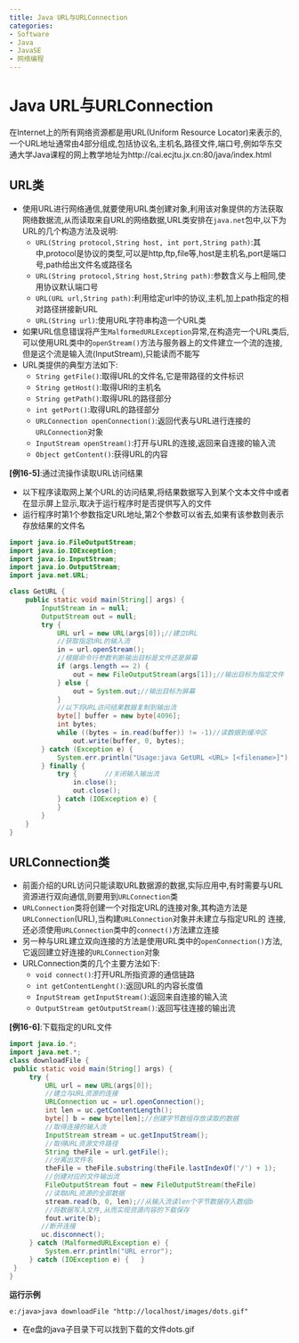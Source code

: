 ```yaml
---
title: Java URL与URLConnection
categories:
- Software
- Java
- JavaSE
- 网络编程
---
```

# Java URL与URLConnection

在Internet上的所有网络资源都是用URL(Uniform Resource Locator)来表示的,一个URL地址通常由4部分组成,包括协议名,主机名,路径文件,端口号,例如华东交通大学Java课程的网上教学地址为http://cai.ecjtu.jx.cn:80/java/index.html

## URL类

- 使用URL进行网络通信,就要使用URL类创建对象,利用该对象提供的方法获取网络数据流,从而读取来自URL的网络数据,URL类安排在`java.net`包中,以下为URL的几个构造方法及说明:
    - `URL(String protocol,String host, int port,String path)`:其中,protocol是协议的类型,可以是http,ftp,file等,host是主机名,port是端口号,path给出文件名或路径名
    - `URL(String protocol,String host,String path)`:参数含义与上相同,使用协议默认端口号
    - `URL(URL url,String path)`:利用给定url中的协议,主机,加上path指定的相对路径拼接新URL
    - `URL(String url)`:使用URL字符串构造一个URL类
- 如果URL信息错误将产生`MalformedURLException`异常,在构造完一个URL类后,可以使用URL类中的`openStream()`方法与服务器上的文件建立一个流的连接,但是这个流是输入流(InputStream),只能读而不能写
- URL类提供的典型方法如下:
    - `String getFile()`:取得URL的文件名,它是带路径的文件标识
    - `String getHost()`:取得URl的主机名
    - `String getPath()`:取得URL的路径部分
    - `int getPort()`:取得URL的路径部分
    - `URLConnection openConnection()`:返回代表与URL进行连接的`URLConnection`对象
    - `InputStream openStream()`:打开与URL的连接,返回来自连接的输入流
    - `Object getContent()`:获得URL的内容

**[例16-5]**:通过流操作读取URL访问结果

- 以下程序读取网上某个URL的访问结果,将结果数据写入到某个文本文件中或者在显示屏上显示,取决于运行程序时是否提供写入的文件
- 运行程序时第1个参数指定URL地址,第2个参数可以省去,如果有该参数则表示存放结果的文件名

```java
import java.io.FileOutputStream;
import java.io.IOException;
import java.io.InputStream;
import java.io.OutputStream;
import java.net.URL;

class GetURL {
    public static void main(String[] args) {
        InputStream in = null;
        OutputStream out = null;
        try {
            URL url = new URL(args[0]);//建立URL
            //获取指定URL的输入流
            in = url.openStream();
            //根据命令行参数判断输出目标是文件还是屏幕
            if (args.length == 2) {
                out = new FileOutputStream(args[1]);//输出目标为指定文件
            } else {
                out = System.out;//输出目标为屏幕
            }
            //以下将URL访问结果数据复制到输出流
            byte[] buffer = new byte[4096];
            int bytes;
            while ((bytes = in.read(buffer)) != -1)//读数据到缓冲区
                out.write(buffer, 0, bytes);
        } catch (Exception e) {
            System.err.println("Usage:java GetURL <URL> [<filename>]");
        } finally {
            try {       //关闭输入输出流
                in.close();
                out.close();
            } catch (IOException e) {
            }
        }
    }
}
```

## URLConnection类

- 前面介绍的URL访问只能读取URL数据源的数据,实际应用中,有时需要与URL资源进行双向通信,则要用到`URLConnection`类
- `URLConnection`类将创建一个对指定URL的连接对象,其构造方法是`URLConnection`(URL),当构建`URLConnection`对象并未建立与指定URL的 连接,还必须使用`URLConnection`类中的`connect()`方法建立连接
- 另一种与URL建立双向连接的方法是使用URL类中的`openConnection()`方法,它返回建立好连接的`URLConnection`对象
- URLConnection类的几个主要方法如下:
    - `void connect()`:打开URL所指资源的通信链路
    - `int getContentLenght()`:返回URL的内容长度值
    - `InputStream getInputStream()`:返回来自连接的输入流
    - `OutputStream getOutputStream()`:返回写往连接的输出流

**[例16-6]**:下载指定的URL文件

```java
import java.io.*;
import java.net.*;
class downloadFile {
 public static void main(String[] args) {
     try {
         URL url = new URL(args[0]);
         //建立与URL资源的连接
         URLConnection uc = url.openConnection();
         int len = uc.getContentLength();
         byte[] b = new byte[len];//创建字节数组存放读取的数据
         //取得连接的输入流
         InputStream stream = uc.getInputStream();
         //取得URL资源文件路径
         String theFile = url.getFile();
         //分离出文件名
         theFile = theFile.substring(theFile.lastIndexOf('/') + 1);
         //创建对应的文件输出流
         FileOutputStream fout = new FileOutputStream(theFile)
         //读取URL资源的全部数据
         stream.read(b, 0, len);//从输入流读len个字节数据存入数组b
         //将数据写入文件,从而实现资源内容的下载保存
         fout.write(b);
        //断开连接
        uc.disconnect();
     } catch (MalformedURLException e) {
         System.err.println("URL error");
     } catch (IOException e) {   }
 }
}
```

**运行示例**

```
e:/java>java downloadFile "http://localhost/images/dots.gif"
```

- 在e盘的java子目录下可以找到下载的文件dots.gif